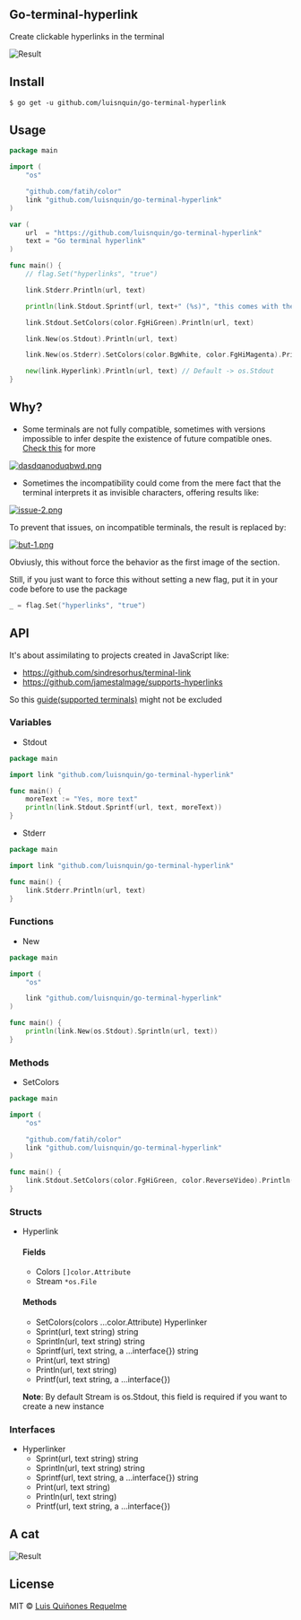 ## Go-terminal-hyperlink

Create clickable hyperlinks in the terminal

![Result](https://media.giphy.com/media/soyIDSLKcTgG6k7tcr/giphy.gif)

## Install

```console
$ go get -u github.com/luisnquin/go-terminal-hyperlink
```

## Usage

```go
package main

import (
	"os"

	"github.com/fatih/color"
	link "github.com/luisnquin/go-terminal-hyperlink"
)

var (
	url  = "https://github.com/luisnquin/go-terminal-hyperlink"
	text = "Go terminal hyperlink"
)

func main() {
	// flag.Set("hyperlinks", "true")

	link.Stderr.Println(url, text)

	println(link.Stdout.Sprintf(url, text+" (%s)", "this comes with the text"))

	link.Stdout.SetColors(color.FgHiGreen).Println(url, text)

	link.New(os.Stdout).Println(url, text)

	link.New(os.Stderr).SetColors(color.BgWhite, color.FgHiMagenta).Println(url, text)

	new(link.Hyperlink).Println(url, text) // Default -> os.Stdout
}

```

## Why?

- Some terminals are not fully compatible, sometimes with versions impossible to infer despite the existence of future compatible ones. [Check this](https://github.com/jamestalmage/supports-hyperlinks/pull/8) for more

[![dasdqanoduqbwd.png](https://i.postimg.cc/L8trKF2X/dasdqanoduqbwd.png)](https://postimg.cc/DSzCLDWk)



 - Sometimes the incompatibility could come from the mere fact that the terminal interprets it as invisible characters, offering results like:

[![issue-2.png](https://i.postimg.cc/BZC4rzcM/issue-2.png)](https://postimg.cc/3WWspnqv)

To prevent that issues, on incompatible terminals, the result is replaced by:

[![but-1.png](https://i.postimg.cc/j517s9tw/but-1.png)](https://postimg.cc/1nptBvgs)

Obviusly, this without force the behavior as the first image of the section.

Still, if you just want to force this without setting a new flag, put it in your code before
to use the package
```go
_ = flag.Set("hyperlinks", "true")
```

## API
It's about assimilating to projects created in JavaScript like:
 - https://github.com/sindresorhus/terminal-link
 - https://github.com/jamestalmage/supports-hyperlinks

So this [guide(supported terminals)](https://gist.github.com/egmontkob/eb114294efbcd5adb1944c9f3cb5feda) might not be excluded

### Variables

- Stdout

```go
package main

import link "github.com/luisnquin/go-terminal-hyperlink"

func main() {
    moreText := "Yes, more text"
    println(link.Stdout.Sprintf(url, text, moreText))
}
```

- Stderr

```go
package main

import link "github.com/luisnquin/go-terminal-hyperlink"

func main() {
    link.Stderr.Println(url, text)
}
```

### Functions

- New

```go
package main

import (
    "os"

    link "github.com/luisnquin/go-terminal-hyperlink"
)

func main() {
    println(link.New(os.Stdout).Sprintln(url, text))
}
```

### Methods
 - SetColors
```go
package main

import (
    "os"

    "github.com/fatih/color"
    link "github.com/luisnquin/go-terminal-hyperlink"
)

func main() {
    link.Stdout.SetColors(color.FgHiGreen, color.ReverseVideo).Println(url, text)
}
```


### Structs

- Hyperlink

  #### Fields

  - Colors `[]color.Attribute`
  - Stream `*os.File`

  #### Methods
  - SetColors(colors ...color.Attribute) Hyperlinker
  - Sprint(url, text string) string
  - Sprintln(url, text string) string
  - Sprintf(url, text string, a ...interface{}) string
  - Print(url, text string)
  - Println(url, text string)
  - Printf(url, text string, a ...interface{})

  **Note**: By default Stream is os.Stdout, this field is required if you want to create a new instance

### Interfaces

- Hyperlinker
  - Sprint(url, text string) string
  - Sprintln(url, text string) string
  - Sprintf(url, text string, a ...interface{}) string
  - Print(url, text string)
  - Println(url, text string)
  - Printf(url, text string, a ...interface{})

## A cat
![Result](https://media.giphy.com/media/vFKqnCdLPNOKc/giphy.gif)

## License
MIT © [Luis Quiñones Requelme](https://github.com/luisnquin)